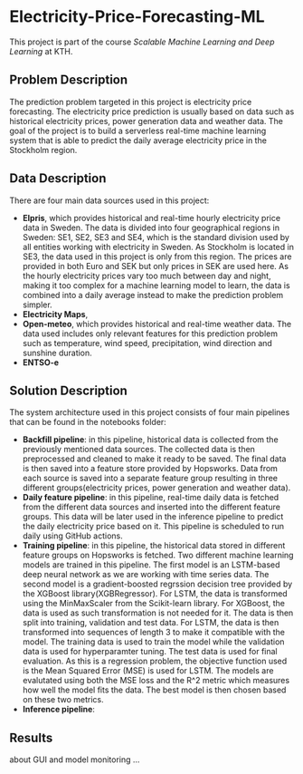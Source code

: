 # Electricity-Price-Forecasting-ML
This project is part of the course _Scalable Machine Learning and Deep Learning_ at KTH. 

## Problem Description 
The prediction problem targeted in this project is electricity price forecasting. The electricity price prediction is usually based on data such as historical electricity prices, power generation data and weather data. The goal of the project is to build a serverless real-time machine learning system that is able to predict the daily average electricity price in the Stockholm region.

## Data Description
There are four main data sources used in this project: 
- **Elpris**, which provides historical and real-time hourly electricity price data in Sweden. The data is divided into four geographical regions in Sweden: SE1, SE2, SE3 and SE4, which is the standard division used by all entities working with electricity in Sweden. As Stockholm is located in SE3, the data used in this project is only from this region. The prices are provided in both Euro and SEK but only prices in SEK are used here. As the hourly electricity prices vary too much between day and night, making it too complex for a machine learning model to learn, the data is combined into a daily average instead to make the prediction problem simpler.
- **Electricity Maps**,
- **Open-meteo**, which provides historical and real-time weather data. The data used includes only relevant features for this prediction problem such as temperature, wind speed, precipitation, wind direction and sunshine duration.
- **ENTSO-e**
## Solution Description 
The system architecture used in this project consists of four main pipelines that can be found in the notebooks folder:
- **Backfill pipeline**: in this pipeline, historical data is collected from the previously mentioned data sources. The collected data is then preprocessed and cleaned to make it ready to be saved. The final data is then saved into a feature store provided by Hopsworks. Data from each source is saved into a separate feature group resulting in three different groups(electricity prices, power generation and weather data).
- **Daily feature pipeline**: in this pipeline, real-time daily data is fetched from the different data sources and inserted into the different feature groups. This data will be later used in the inference pipeline to predict the daily electricity price based on it. This pipeline is scheduled to run daily using GitHub actions.
- **Training pipeline**: in this pipeline, the historical data stored in different feature groups on Hopsworks is fetched. Two different machine learning models are trained in this pipeline. The first model is an LSTM-based deep neural network as we are working with time series data. The second model is a gradient-boosted regrssion decision tree provided by the XGBoost library(XGBRegressor). For LSTM, the data is transformed using the MinMaxScaler from the Scikit-learn library. For XGBoost, the data is used as such transformation is not needed for it. The data is then split into training, validation and test data. For LSTM, the data is then transformed into sequences of length 3 to make it compatible with the model. The training data is used to train the model while the validation data is used for hyperparamter tuning. The test data is used for final evaluation. As this is a regression problem, the objective function used is the Mean Squared Error (MSE) is used for LSTM. The models are evalutated using both the MSE loss and the R^2 metric which measures how well the model fits the data. The best model is then chosen based on these two metrics.
- **Inference pipeline**:

## Results 
about GUI and model monitoring ... 
